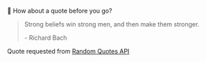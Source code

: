 📣 How about a quote before you go?

> Strong beliefs win strong men, and then make them stronger.
>
> <p>- Richard Bach</p>

Quote requested from [Random Quotes API](https://github.com/lukePeavey/quotable)
